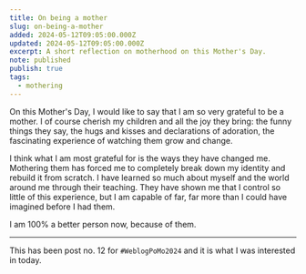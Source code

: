 ```yaml
---
title: On being a mother
slug: on-being-a-mother
added: 2024-05-12T09:05:00.000Z
updated: 2024-05-12T09:05:00.000Z
excerpt: A short reflection on motherhood on this Mother's Day.
note: published
publish: true
tags:
  - mothering
---
```

On this Mother's Day, I would like to say that I am so very grateful to be a mother. I of course cherish my children and all the joy they bring: the funny things they say, the hugs and kisses and declarations of adoration, the fascinating experience of watching them grow and change. 

I think what I am most grateful for is the ways they have changed me. Mothering them has forced me to completely break down my identity and rebuild it from scratch. I have learned so much about myself and the world around me through their teaching. They have shown me that I control so little of this experience, but I am capable of far, far more than I could have imagined before I had them. 

I am 100% a better person now, because of them. 


<hr>

This has been post no. 12 for `#WeblogPoMo2024` and it is what I was interested in today.
